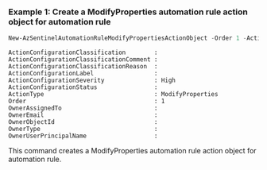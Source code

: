 ### Example 1: Create a ModifyProperties automation rule action object for automation rule
```powershell
New-AzSentinelAutomationRuleModifyPropertiesActionObject -Order 1 -ActionConfigurationSeverity High
```

```output
ActionConfigurationClassification        : 
ActionConfigurationClassificationComment : 
ActionConfigurationClassificationReason  : 
ActionConfigurationLabel                 : 
ActionConfigurationSeverity              : High
ActionConfigurationStatus                : 
ActionType                               : ModifyProperties
Order                                    : 1
OwnerAssignedTo                          : 
OwnerEmail                               : 
OwnerObjectId                            : 
OwnerType                                : 
OwnerUserPrincipalName                   : 
```

This command creates a ModifyProperties automation rule action object for automation rule.

